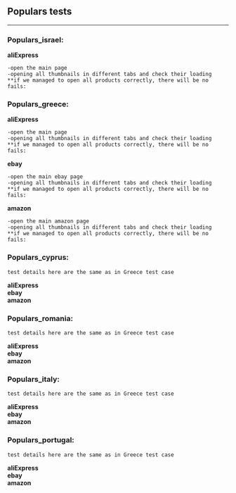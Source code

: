 
## Populars  tests
----


### Populars_israel:

  **aliExpress**
  
    -open the main page
    -opening all thumbnails in different tabs and check their loading
    **if we managed to open all products correctly, there will be no fails:



### Populars_greece:

  **aliExpress**  
  
    -open the main page
    -opening all thumbnails in different tabs and check their loading
    **if we managed to open all products correctly, there will be no fails:
  
  **ebay** 
    
    -open the main ebay page
    -opening all thumbnails in different tabs and check their loading
    **if we managed to open all products correctly, there will be no fails:  
  **amazon**     
  
    -open the main amazon page
    -opening all thumbnails in different tabs and check their loading
    **if we managed to open all products correctly, there will be no fails:


### Populars_cyprus:
    test details here are the same as in Greece test case  
  **aliExpress**  
  **ebay**   
  **amazon**   



### Populars_romania:
    test details here are the same as in Greece test case  
  **aliExpress**  
  **ebay**   
  **amazon**     



### Populars_italy:
    test details here are the same as in Greece test case  
  **aliExpress**  
  **ebay**   
  **amazon**       



### Populars_portugal:
    test details here are the same as in Greece test case  
  **aliExpress**  
  **ebay**   
  **amazon**      

